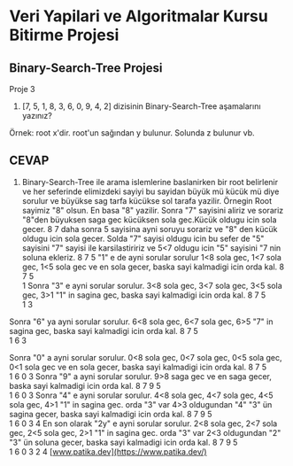 # Veri Yapilari ve Algoritmalar Kursu Bitirme Projesi

## Binary-Search-Tree Projesi

Proje 3

1. [7, 5, 1, 8, 3, 6, 0, 9, 4, 2] dizisinin Binary-Search-Tree aşamalarını yazınız?

Örnek: root x'dir. root'un sağından y bulunur. Solunda z bulunur vb.

## CEVAP

1. Binary-Search-Tree ile arama islemlerine baslanirken bir root belirlenir ve her seferinde elimizdeki sayiyi bu sayidan büyük mü kücük mü diye sorulur ve büyükse sag tarfa kücükse sol tarafa yazilir. Örnegin Root sayimiz "8" olsun.  En basa "8" yazilir. Sonra "7" sayisini aliriz ve sorariz "8"den büyuksen saga gec kücüksen sola gec.Kücük oldugu icin sola gecer.
                          8
                      7
daha sonra 5 sayisina ayni soruyu sorariz ve "8" den kücük oldugu icin sola gecer. Solda "7" sayisi oldugu icin bu sefer de "5" sayisini "7" sayisi ile karsilastiririz ve 5<7 oldugu icin "5" sayisini "7 nin soluna ekleriz.
                          8
                      7
                   5
"1" e de ayni sorular sorulur 1<8 sola gec, 1<7 sola gec, 1<5 sola gec ve en sola gecer, baska sayi kalmadigi icin orda kal.
                          8
                        7
                    5       
                 1 
Sonra "3" e ayni sorular sorulur. 3<8 sola gec, 3<7 sola gec, 3<5 sola gec, 3>1 "1" in sagina gec, baska sayi kalmadigi icin orda kal.
                           8
                        7
                    5       
                 1 
                    3


Sonra "6" ya ayni sorular sorulur. 6<8 sola gec, 6<7 sola gec, 6>5 "7" in sagina gec, baska sayi kalmadigi icin orda kal.
                            8
                        7
                    5       
                 1    6
                   3


Sonra "0" a ayni sorular sorulur. 0<8 sola gec, 0<7 sola gec, 0<5 sola gec, 0<1 sola gec ve en sola gecer, baska sayi kalmadigi icin orda kal.
                          8
                        7
                    5       
                 1    6
              0    3
Sonra "9" a ayni sorular sorulur. 9>8 saga gec ve en saga gecer, baska sayi kalmadigi icin orda kal.
                          8
                        7   9
                    5       
                 1    6
              0    3
Sonra "4" e ayni sorular sorulur. 4<8 sola gec, 4<7 sola gec, 4<5 sola gec, 4>1 "1" in sagina gec. orda "3" var 4>3 oldugundan "4" "3" ün sagina gecer, baska sayi kalmadigi icin orda kal.
                          8
                        7   9
                    5       
                 1    6
              0    3
                     4
En son olarak "2y" e ayni sorular sorulur. 2<8 sola gec, 2<7 sola gec, 2<5 sola gec, 2>1 "1" in sagina gec. orda "3" var 2<3 oldugundan "2" "3" ün soluna gecer, baska sayi kalmadigi icin orda kal.
                          8
                        7   9
                    5       
                 1    6
              0    3
                 2   4
[www.patika.dev](https://www.patika.dev/)
